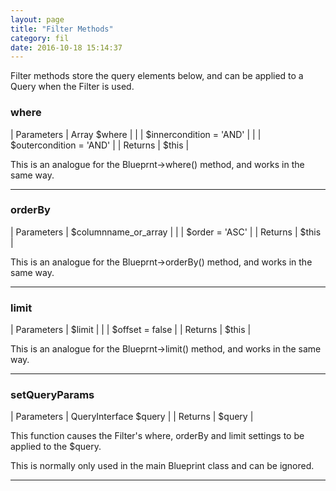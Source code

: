 ```yaml
---
layout: page
title: "Filter Methods"
category: fil
date: 2016-10-18 15:14:37
---
```


Filter methods store the query elements below, and can be applied to a Query when the Filter is used.

### where
 
| Parameters   | Array $where    |
|              | $innercondition = 'AND' |
|              | $outercondition = 'AND' |
| Returns      | $this | 

This is an analogue for the Blueprnt->where() method, and works in the same way.

---

### orderBy
 
| Parameters   | $columnname_or_array  |
|              | $order = 'ASC'  |
| Returns      | $this |

This is an analogue for the Blueprnt->orderBy() method, and works in the same way.

---

### limit
 
| Parameters   | $limit  |
|              | $offset = false  |
| Returns      | $this |

This is an analogue for the Blueprnt->limit() method, and works in the same way.

---

### setQueryParams
 
| Parameters   | QueryInterface $query  |
| Returns      | $query |

This function causes the Filter's where, orderBy and limit settings to be applied to the $query.

This is normally only used in the main Blueprint class and can be ignored.

---

